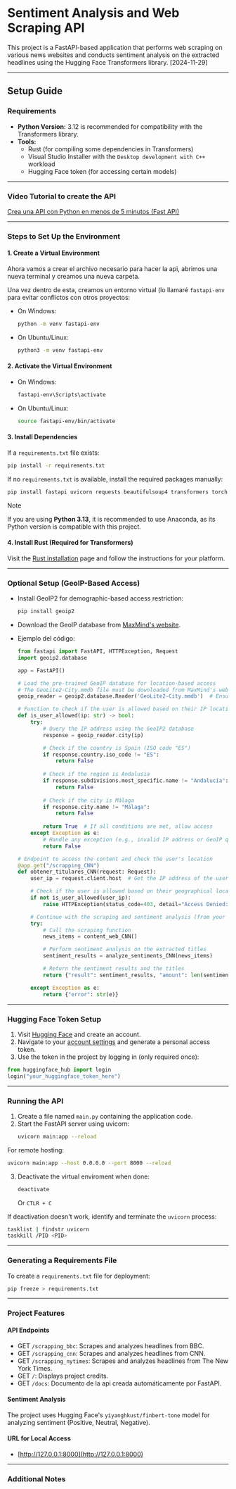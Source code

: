 # Sentiment Analysis and Web Scraping API

This project is a FastAPI-based application that performs web scraping on various news websites and conducts sentiment analysis on the extracted headlines using the Hugging Face Transformers library. [2024-11-29]

---

## Setup Guide

### Requirements
- **Python Version:** 3.12 is recommended for compatibility with the Transformers library.
- **Tools:**
  - Rust (for compiling some dependencies in Transformers)
  - Visual Studio Installer with the `Desktop development with C++` workload
  - Hugging Face token (for accessing certain models)

---

### Video Tutorial to create the API
[Crea una API con Python en menos de 5 minutos (Fast API)](https://www.youtube.com/watch?v=J0y2tjBz2Ao)

---

### Steps to Set Up the Environment

#### 1. Create a Virtual Environment
Ahora vamos a crear el archivo necesario para hacer la api, abrimos una nueva terminal y creamos una nueva carpeta.

Una vez dentro de esta, creamos un entorno virtual (lo llamaré `fastapi-env` para evitar conflictos con otros proyectos:
- On Windows:
  ```bash
  python -m venv fastapi-env
  ```
- On Ubuntu/Linux:
  ```bash
  python3 -m venv fastapi-env
  ```

#### 2. Activate the Virtual Environment
- On Windows:
  ```bash
  fastapi-env\Scripts\activate
  ```
- On Ubuntu/Linux:
  ```bash
  source fastapi-env/bin/activate
  ```

#### 3. Install Dependencies
If a `requirements.txt` file exists:
```bash
pip install -r requirements.txt
```

If no `requirements.txt` is available, install the required packages manually:
```bash
pip install fastapi uvicorn requests beautifulsoup4 transformers torch
```
> [!NOTE]
> If you are using **Python 3.13**, it is recommended to use Anaconda, as its Python version is compatible with this project.

#### 4. Install Rust (Required for Transformers)
Visit the [Rust installation](https://rustup.rs/) page and follow the instructions for your platform.

---

### Optional Setup (GeoIP-Based Access)
- Install GeoIP2 for demographic-based access restriction:
  ```bash
  pip install geoip2
  ```
- Download the GeoIP database from [MaxMind's website](https://dev.maxmind.com/geoip/geolocate-an-ip/databases/).

- Ejemplo del código:
  ```python
  from fastapi import FastAPI, HTTPException, Request
  import geoip2.database
  
  app = FastAPI()
  
  # Load the pre-trained GeoIP database for location-based access
  # The GeoLite2-City.mmdb file must be downloaded from MaxMind's website
  geoip_reader = geoip2.database.Reader('GeoLite2-City.mmdb')  # Ensure this file is in your project directory
  
  # Function to check if the user is allowed based on their IP location
  def is_user_allowed(ip: str) -> bool:
      try:
          # Query the IP address using the GeoIP2 database
          response = geoip_reader.city(ip)
  
          # Check if the country is Spain (ISO code "ES")
          if response.country.iso_code != "ES":
              return False
          
          # Check if the region is Andalusia
          if response.subdivisions.most_specific.name != "Andalucía":
              return False
          
          # Check if the city is Málaga
          if response.city.name != "Málaga":
              return False
          
          return True  # If all conditions are met, allow access
      except Exception as e:
          # Handle any exception (e.g., invalid IP address or GeoIP query failure)
          return False
  
  # Endpoint to access the content and check the user's location
  @app.get("/scrapping_CNN")
  def obtener_titulares_CNN(request: Request):
      user_ip = request.client.host  # Get the IP address of the user
  
      # Check if the user is allowed based on their geographical location
      if not is_user_allowed(user_ip):
          raise HTTPException(status_code=403, detail="Access Denied: You must be from Málaga, Andalucía, Spain.")
  
      # Continue with the scraping and sentiment analysis (from your existing code)
      try:
          # Call the scraping function
          news_items = content_web_CNN()
  
          # Perform sentiment analysis on the extracted titles
          sentiment_results = analyze_sentiments_CNN(news_items)
  
          # Return the sentiment results and the titles
          return {"result": sentiment_results, "amount": len(sentiment_results)}
  
      except Exception as e:
          return {"error": str(e)}
  ```
  
---

### Hugging Face Token Setup
1. Visit [Hugging Face](https://huggingface.co/) and create an account.
2. Navigate to your [account settings](https://huggingface.co/settings/tokens) and generate a personal access token.
3. Use the token in the project by logging in (only required once):
```python
from huggingface_hub import login
login("your_huggingface_token_here")
```

---

### Running the API
1. Create a file named `main.py` containing the application code.
2. Start the FastAPI server using uvicorn:
   ```bash
   uvicorn main:app --reload
   ```
  For remote hosting:
  ```bash
  uvicorn main:app --host 0.0.0.0 --port 8000 --reload
  ```
3. Deactivate the virtual enviroment when done:
   ```bash
   deactivate
   ```
   Or `CTLR + C`

If deactivation doesn't work, identify and terminate the `uvicorn` process:
```bash
tasklist | findstr uvicorn
taskkill /PID <PID>
```

---

### Generating a Requirements File
To create a `requirements.txt` file for deployment:
```bash
pip freeze > requirements.txt
```

---

### Project Features
#### API Endpoints
- GET `/scrapping_bbc`: Scrapes and analyzes headlines from BBC.
- GET `/scrapping_cnn`: Scrapes and analyzes headlines from CNN.
- GET `/scrapping_nytimes`: Scrapes and analyzes headlines from The New York Times.
- GET `/`: Displays project credits.
- GET `/docs`: Documento de la api creada automáticamente por FastAPI.

#### Sentiment Analysis
The project uses Hugging Face's `yiyanghkust/finbert-tone` model for analyzing sentiment (Positive, Neutral, Negative).

#### URL for Local Access
- [http://127.0.0.1:8000](http://127.0.0.1:8000)

---

### Additional Notes
